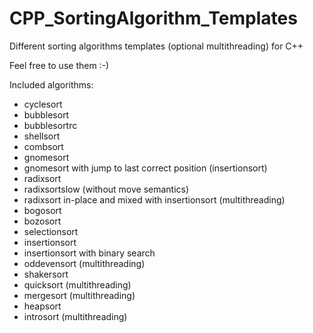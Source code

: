 # CPP_SortingAlgorithm_Templates
Different sorting algorithms templates (optional multithreading) for C++

Feel free to use them :-)

Included algorithms:
  - cyclesort
  - bubblesort
  - bubblesortrc
  - shellsort
  - combsort
  - gnomesort
  - gnomesort with jump to last correct position (insertionsort)
  - radixsort
  - radixsortslow (without move semantics)
  - radixsort in-place and mixed with insertionsort (multithreading)
  - bogosort
  - bozosort
  - selectionsort
  - insertionsort
  - insertionsort with binary search
  - oddevensort (multithreading)
  - shakersort
  - quicksort (multithreading)
  - mergesort (multithreading)
  - heapsort 
  - introsort (multithreading)
